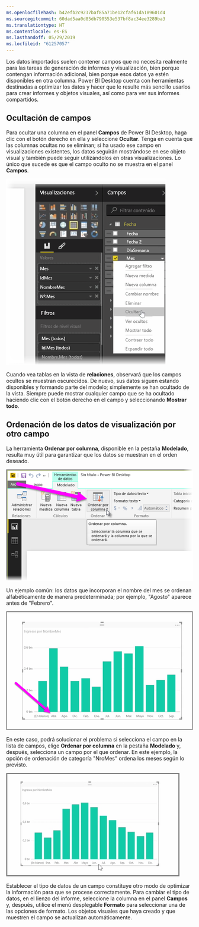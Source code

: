 ```yaml
---
ms.openlocfilehash: b42efb2c9237baf85a71be12cfaf61da189601d4
ms.sourcegitcommit: 60dad5aa0d85db790553e537bf8ac34ee3289ba3
ms.translationtype: HT
ms.contentlocale: es-ES
ms.lasthandoff: 05/29/2019
ms.locfileid: "61257057"
---
```

Los datos importados suelen contener campos que no necesita realmente para las tareas de generación de informes y visualización, bien porque contengan información adicional, bien porque esos datos ya estén disponibles en otra columna. Power BI Desktop cuenta con herramientas destinadas a optimizar los datos y hacer que le resulte más sencillo usarlos para crear informes y objetos visuales, así como para ver sus informes compartidos.

## <a name="hiding-fields"></a>Ocultación de campos
Para ocultar una columna en el panel **Campos** de Power BI Desktop, haga clic con el botón derecho en ella y seleccione **Ocultar**. Tenga en cuenta que las columnas ocultas no se eliminan; si ha usado ese campo en visualizaciones existentes, los datos seguirán mostrándose en ese objeto visual y también puede seguir utilizándolos en otras visualizaciones. Lo único que sucede es que el campo oculto no se muestra en el panel **Campos**.

![](media/2-4-optimize-data-models/2-4_1.png)

Cuando vea tablas en la vista de **relaciones**, observará que los campos ocultos se muestran oscurecidos. De nuevo, sus datos siguen estando disponibles y formando parte del modelo; simplemente se han ocultado de la vista. Siempre puede mostrar cualquier campo que se ha ocultado haciendo clic con el botón derecho en el campo y seleccionando **Mostrar todo**.

## <a name="sorting-visualization-data-by-another-field"></a>Ordenación de los datos de visualización por otro campo
La herramienta **Ordenar por columna**, disponible en la pestaña **Modelado**, resulta muy útil para garantizar que los datos se muestran en el orden deseado.

![](media/2-4-optimize-data-models/2-4_2.png)

Un ejemplo común: los datos que incorporan el nombre del mes se ordenan alfabéticamente de manera predeterminada; por ejemplo, "Agosto" aparece antes de "Febrero".

![](media/2-4-optimize-data-models/2-4_3.png)

En este caso, podrá solucionar el problema si selecciona el campo en la lista de campos, elige **Ordenar por columna** en la pestaña **Modelado** y, después, selecciona un campo por el que ordenar. En este ejemplo, la opción de ordenación de categoría "NroMes" ordena los meses según lo previsto.

![](media/2-4-optimize-data-models/2-4_4.png)

Establecer el tipo de datos de un campo constituye otro modo de optimizar la información para que se procese correctamente. Para cambiar el tipo de datos, en el lienzo del informe, seleccione la columna en el panel **Campos** y, después, utilice el menú desplegable **Formato** para seleccionar una de las opciones de formato. Los objetos visuales que haya creado y que muestren el campo se actualizan automáticamente.

